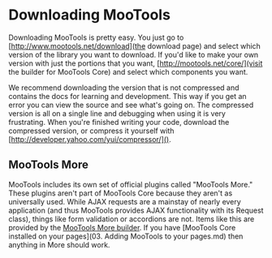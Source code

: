 Downloading MooTools
==================================

Downloading MooTools is pretty easy. You just go to [http://www.mootools.net/download](the download page) and select which version of the library you want to download. If you'd like to make your own version with just the portions that you want, [http://mootools.net/core/](visit the builder for MooTools Core) and select which components you want.

We recommend downloading the version that is not compressed and contains the docs for learning and development. This way if you get an error you can view the source and see what's going on. The compressed version is all on a single line and debugging when using it is very frustrating. When you're finished writing your code, download the compressed version, or compress it yourself with [http://developer.yahoo.com/yui/compressor/]().

MooTools More
-------------

MooTools includes its own set of official plugins called "MooTools More." These plugins aren't part of MooTools Core because they aren't as universally used. While AJAX requests are a mainstay of nearly every application (and thus MooTools provides AJAX functionality with its Request class), things like form validation or accordions are not. Items like this are provided by the [MooTools More builder](http://mootools.net/more/). If you have [MooTools Core installed on your pages](03. Adding MooTools to your pages.md) then anything in More should work.